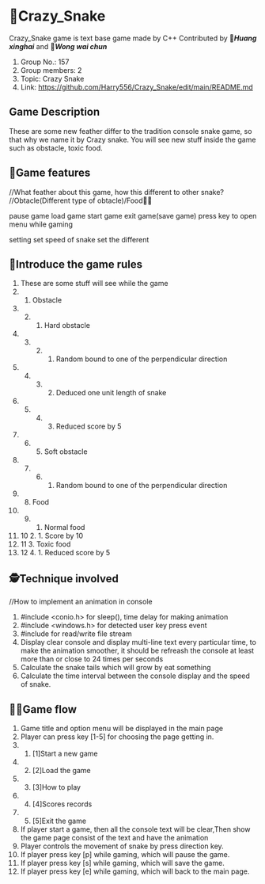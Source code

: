 # :snake:Crazy_Snake
 Crazy_Snake game is text base game made by C++
 Contributed by 👨__*Huang xinghai*__ and 🧑__*Wong wai chun*__
 1. Group No.: 157
 2. Group members: 2 
 3. Topic: Crazy Snake
 4. Link: https://github.com/Harry556/Crazy_Snake/edit/main/README.md
 
## Game Description
 These are some new feather differ to the tradition console snake game, so that why we name it by Crazy snake.
 You will see new stuff inside the game such as obstacle, toxic food. 

## :dragon_face:Game features
 //What feather about this game, how this different to other snake?
 //Obtacle(Different type of obtacle)/Food🍉🍋
 
 pause game
 load game
 start game
 exit game(save game)
 press key to open menu while gaming
 
 setting
 set speed of snake
 set the different
 
## :seedling:Introduce the game rules
1. These are some stuff will see while the game
2. 1. Obstacle
3. 2. 1. Hard obstacle
4. 3. 2. 1. Random bound to one of the perpendicular direction
5. 4. 3. 2. Deduced one unit length of snake
6. 5. 4. 3. Reduced score by 5
7. 6. 5. Soft obstacle
8. 7. 6. 1. Random bound to one of the perpendicular direction
9. 8. Food
10. 9. 1. Normal food
11. 10 2. 1. Score by 10
12. 11 3. Toxic food
13. 12 4. 1. Reduced score by 5

## :detective:Technique involved
//How to implement an animation in console
1. #include <conio.h> for sleep(), time delay for making animation
2. #include <windows.h> for detected user key press event
3. #include <fstream> for read/write file stream
4. Display clear console and display multi-line text every particular time, to make the animation smoother, it should be refreash the console at least more than or close to 24 times per seconds
5. Calculate the snake tails which will grow by eat something
6. Calculate the time interval between the console display and the speed of snake. 

## :man_in_tuxedo:Game flow
1. Game title and option menu will be displayed in the main page
2. Player can press key [1-5] for choosing the page getting in.
3. 1. [1]Start a new game
4. 2. [2]Load the game
5. 3. [3]How to play
6. 4. [4]Scores records
7. 5. [5]Exit the game 
8. If player start a game, then all the console text will be clear,Then show the game page consist of the text and have the animation
9. Player controls the movement of snake by press direction key.
10. If player press key [p] while gaming, which will pause the game.
11. If player press key [s] while gaming, which will save the game.
12. If player press key [e] while gaming, which will back to the main page.
  
